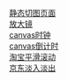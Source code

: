 [静态切图页面](https://ryyang.github.io/PsdToHtml/)<br/>
[放大镜](https://ryyang.github.io/magnifying/)<br/>
[canvas时钟](https://ryyang.github.io/Canvasclock/)<br/>
[canvas倒计时](https://ryyang.github.io/CanvasCountdown/)<br/>
[淘宝平滑滚动](https://ryyang.github.io/ProjectCollection/Picture/taobao/)<br/>
[京东淡入淡出](https://ryyang.github.io/ProjectCollection/Picture/jd/)<br/>
